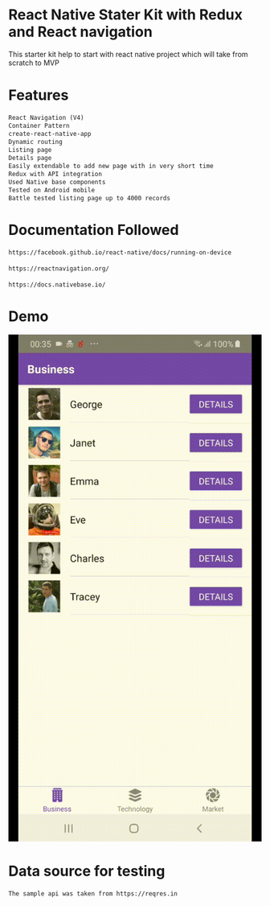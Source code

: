 # React Native Stater Kit with Redux and React navigation

This starter kit help to start with react native project which will take from scratch to MVP

# Features

    React Navigation (V4)
    Container Pattern
    create-react-native-app
    Dynamic routing
    Listing page
    Details page
    Easily extendable to add new page with in very short time
    Redux with API integration
    Used Native base components
    Tested on Android mobile
    Battle tested listing page up to 4000 records

# Documentation Followed

    https://facebook.github.io/react-native/docs/running-on-device

    https://reactnavigation.org/

    https://docs.nativebase.io/

# Demo

![](app.gif)

# Data source for testing

    The sample api was taken from https://reqres.in
